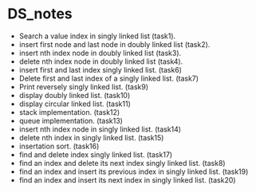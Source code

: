 # DS_notes
- Search a value index in singly linked list (task1).<br>
- insert first node and last node in doubly linked list (task2).<br>
- insert nth index node in doubly linked list (task3).</br>
- delete nth index node in doubly linked list (task4).</br>
- insert first and last index singly linked list.  (task6)</br>
- Delete first and last index of a singly linked list. (task7)</br>
- Print reversely singly linked list. (task9)</br>
- display doubly linked list. (task10)</br>
- display circular linked list. (task11)</br>
- stack implementation. (task12)</br>
- queue implementation.  (task13)</br>
- insert nth index node in singly linked list.  (task14)</br>
- delete nth index in singly linked list. (task15)</br>
- insertation sort. (task16)</br>
- find and delete index singly linked list. (task17)</br>
- find an index and delete its next index singly linked list. (task8)</br>
- find an index and insert its previous index in singly linked list. (task19)</br>
- find an index and insert its next index in singly linked list. (task20)</br>
